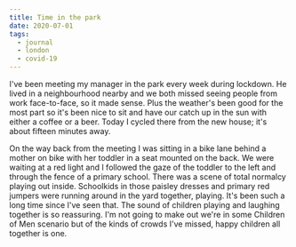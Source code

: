 ```yaml
---
title: Time in the park
date: 2020-07-01
tags:
  - journal
  - london
  - covid-19
---
```


I've been meeting my manager in the park every week during lockdown. He lived in a neighbourhood nearby and we both missed seeing people from work face-to-face, so it made sense. Plus the weather's been good for the most part so it's been nice to sit and have our catch up in the sun with either a coffee or a beer. Today I cycled there from the new house; it's about fifteen minutes away.

On the way back from the meeting I was sitting in a bike lane behind a mother on bike with her toddler in a seat mounted on the back. We were waiting at a red light and I followed the gaze of the toddler to the left and through the fence of a primary school. There was a scene of total normalcy playing out inside. Schoolkids in those paisley dresses and primary red jumpers were running around in the yard together, playing. It's been such a long time since I've seen that. The sound of children playing and laughing together is so reassuring. I'm not going to make out we're in some Children of Men scenario but of the kinds of crowds I've missed, happy children all together is one.  
